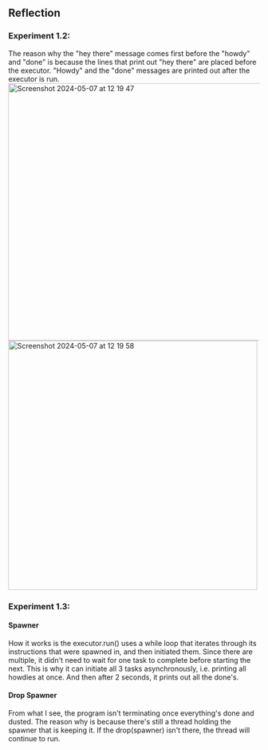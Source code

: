 ## Reflection

### Experiment 1.2:

The reason why the "hey there" message comes first before the "howdy" and "done" is because the lines that print out "hey there" are placed before the executor. "Howdy" and the "done" messages are printed out after the executor is run.
<img width="515" alt="Screenshot 2024-05-07 at 12 19 47" src="https://github.com/PeakFiction/Module10PartOne/assets/112671939/ff17767d-ab77-49eb-a787-4b173956b055">
<img width="499" alt="Screenshot 2024-05-07 at 12 19 58" src="https://github.com/PeakFiction/Module10PartOne/assets/112671939/26a50219-4594-423b-a75a-d04cae9f02c9">


### Experiment 1.3:

#### Spawner
How it works is the executor.run() uses a while loop that iterates through its instructions that were spawned in, and then initiated them. Since there are multiple, it didn't need to wait for one task to complete before starting the next. This is why it can initiate all 3 tasks asynchronously, i.e. printing all howdies at once. And then after 2 seconds, it prints out all the done's.

#### Drop Spawner
From what I see, the program isn't terminating once everything's done and dusted. The reason why is because there's still a thread holding the spawner that is keeping it. If the drop(spawner) isn't there, the thread will continue to run.